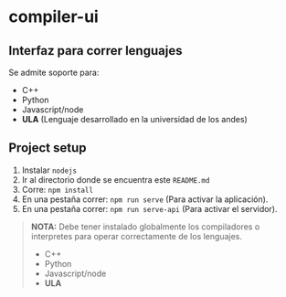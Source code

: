 # compiler-ui
## Interfaz para correr lenguajes

Se admite soporte para:
* C++
* Python
* Javascript/node
* **ULA** (Lenguaje desarrollado en la universidad de los andes)


## Project setup
1. Instalar `nodejs`
2. Ir al directorio donde se encuentra este `README.md`
3. Corre: `npm install`
4. En una pestaña correr: `npm run serve` (Para activar la aplicación).
4. En una pestaña correr: `npm run serve-api` (Para activar el servidor).


> **NOTA:** Debe tener instalado globalmente los compiladores o interpretes para operar correctamente de los lenguajes.
> * C++
>* Python
>* Javascript/node
>* **ULA**
